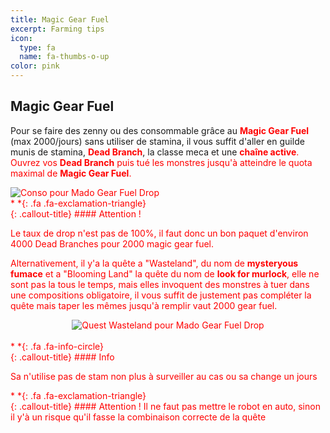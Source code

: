 ```yaml
---
title: Magic Gear Fuel
excerpt: Farming tips
icon:
  type: fa
  name: fa-thumbs-o-up
color: pink
---
```


## Magic Gear Fuel

<p>Pour se faire des zenny ou des consommable grâce au <font color="red"><b>Magic Gear Fuel</b></font> (max 2000/jours) sans utiliser de stamina, il vous suffit d'aller en guilde munis de stamina, <font color="red"><b>Dead Branch</b></font>, la classe meca et une <font color="red"><b>chaîne active</b>. Ouvrez vos <font color="red"><b>Dead Branch</b></font> puis tué les monstres jusqu'à atteindre le quota maximal de <font color="red"><b>Magic Gear Fuel</b></font>.</p>

<img src="../../../../assets/images/tips/mado_gear_fuel/compo.png" style="max-width: 100%; height: auto;" alt="Conso pour Mado Gear Fuel Drop" />

<div class="callout-block callout-danger"><div class="icon-holder">*&nbsp;*{: .fa .fa-exclamation-triangle}
</div><div class="content">
{: .callout-title}
#### Attention !

Le taux de drop n'est pas de 100%, il faut donc un bon paquet d'environ 4000 Dead Branches pour 2000 magic gear fuel.

</div></div>

<p>Alternativement, il y'a la quête a "Wasteland", du nom de <font color="red"><b>mysteryous fumace</b></font> et a "Blooming Land" la quête du nom de <font color="red"><b>look for murlock</b></font>, elle ne sont pas la tous le temps, mais elles invoquent des monstres à tuer dans une compositions obligatoire, il vous suffit de justement pas compléter la quête mais taper les mêmes jusqu'à remplir vaut 2000 gear fuel.</p>

<center><img src="../../../../assets/images/tips/mado_gear_fuel/wasteland_quest_magic_gear.gif" style="max-width: 100%; height: auto;" alt="Quest Wasteland pour Mado Gear Fuel Drop" /></center><br>

<div class="callout-block callout-info"><div class="icon-holder">*&nbsp;*{: .fa .fa-info-circle}
</div><div class="content">
{: .callout-title}
#### Info

Sa n'utilise pas de stam non plus à surveiller au cas ou sa change un jours

</div></div>

<div class="callout-block callout-danger"><div class="icon-holder">*&nbsp;*{: .fa .fa-exclamation-triangle}
</div><div class="content">
{: .callout-title}
#### Attention !
Il ne faut pas mettre le robot en auto, sinon il y'à un risque qu'il fasse la combinaison correcte de la quête
</div></div>
